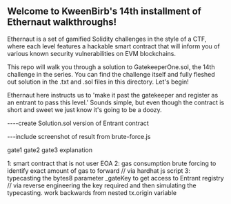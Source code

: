 ## Welcome to KweenBirb's 14th installment of Ethernaut walkthroughs! 

Ethernaut is a set of gamified Solidity challenges in the style of a CTF, where each level features a hackable smart contract that will inform you of various known security vulnerabilities on EVM blockchains.

This repo will walk you through a solution to GatekeeperOne.sol, the 14th challenge in the series. You can find the challenge itself and fully fleshed out solution in the .txt and .sol files in this directory. Let's begin!

Ethernaut here instructs us to 'make it past the gatekeeper and register as an entrant to pass this level.' Sounds simple, but even though the contract is short and sweet we just know it's going to be a doozy.


----create Solution.sol version of Entrant contract

---include screenshot of result from brute-force.js

gate1 gate2 gate3 explanation

1: smart contract that is not user EOA
2: gas consumption brute forcing to identify exact amount of gas to forward // via hardhat js script
3: typecasting the bytes8 parameter _gateKey to get access to Entrant registry // via reverse engineering the key required and then simulating the typecasting. work backwards from nested tx.origin variable